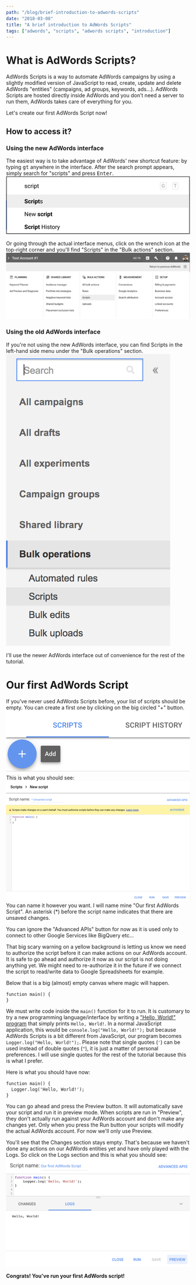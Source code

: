 ```yaml
---
path: "/blog/brief-introduction-to-adwords-scripts"
date: "2018-03-08"
title: "A brief introduction to AdWords Scripts"
tags: ["adwords", "scripts", "adwords scripts", "introduction"]
---
```


# What is AdWords Scripts?
AdWords Scripts is a way to automate AdWords campaigns by using a slightly modified version of JavaScript to read, create, update and delete AdWords "entities" (campaigns, ad groups, keywords, ads...). AdWords Scripts are hosted directly inside AdWords and you don't need a server to run them, AdWords takes care of everything for you.

Let's create our first AdWords Script now!

## How to access it?
### Using the new AdWords interface
The easiest way is to take advantage of AdWords' new shortcut feature: by typing <kbd>gt</kbd> anywhere in the interface. After the search prompt appears, simply search for "scripts" and press <kbd>Enter</kbd>.
![Result of gt script](gt_script.png)

Or going through the actual interface menus, click on the wrench icon at the top-right corner and you'll find "Scripts" in the "Bulk actions" section.
![Actual interface](full_interface_scripts.png)

### Using the old AdWords interface
If you're not using the new AdWords interface, you can find Scripts in the left-hand side menu under the "Bulk operations" section.
![Old interface](old_interface_scripts.png)

I'll use the newer AdWords interface out of convenience for the rest of the tutorial.

# Our first AdWords Script
If you've never used AdWords Scripts before, your list of scripts should be empty. You can create a first one by clicking on the big circled "+" button.
![Circled plus button](creating_first_script.png)
This is what you should see:
![Empty AdWords Script](empty_adwords_script.png)
You can name it however you want. I will name mine "Our first AdWords Script". An asterisk (\*) before the script name indicates that there are unsaved changes.

You can ignore the "Advanced APIs" button for now as it is used only to connect to other Google Services like BigQuery etc...

That big scary warning on a yellow background is letting us know we need to authorize the script before it can make actions on our AdWords account. It is safe to go ahead and authorize it now as our script is not doing anything yet. We might need to re-authorize it in the future if we connect the script to read/write data to Google Spreadsheets for example.

Below that is a big (almost) empty canvas where magic will happen.

```
function main() {
}
```

We must write code inside the `main()` function for it to run. It is customary to try a new programming language/interface by writing a ["Hello, World!" program](https://en.wikipedia.org/wiki/%22Hello,_World!%22_program) that simply prints `Hello, World!`. In a normal JavaScript application, this would be `console.log("Hello, World!");` but because AdWords Scripts is a bit different from JavaScript, our program becomes `Logger.log("Hello, World!");`. Please note that single quotes (`'`)  can be used instead of double quotes (`"`), it is just a matter of personal preferences. I will use single quotes for the rest of the tutorial because this is what I prefer.

Here is what you should have now:
```
function main() {
  Logger.log('Hello, World!');
}
```

You can go ahead and press the Preview button. It will automatically save your script and run it in preview mode. When scripts are run in "Preview", they don't actually run against your AdWords account and don't make any changes yet. Only when you press the Run button your scripts will modify the actual AdWords account. For now we'll only use Preview.

You'll see that the Changes section stays empty. That's because we haven't done any actions on our AdWords entities yet and have only played with the Logs. So click on the Logs section and this is what you should see:
![Hello world first result](hello_world_first_result.png)

__Congrats! You've run your first AdWords script!__
